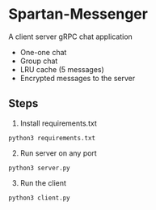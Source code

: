 # Spartan-Messenger

A client server gRPC chat application
* One-one chat  
* Group chat
* LRU cache (5 messages)  
* Encrypted messages to the server  


## Steps
1. Install requirements.txt
```
python3 requirements.txt
```
2. Run server on any port
```
python3 server.py
```
3. Run the client
```
python3 client.py
```

